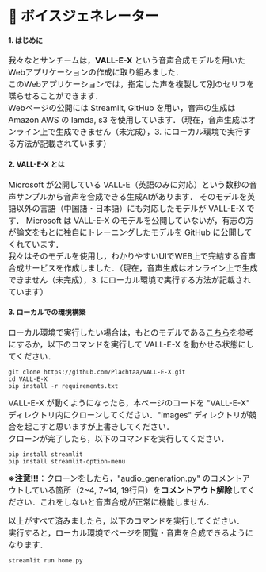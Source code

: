 <h1>🔰 ボイスジェネレーター</h1>

<h4>1. はじめに</h4>
	<p><font size="3">
		我々なとサンチームは，<b>VALL-E-X</b> という音声合成モデルを用いたWebアプリケーションの作成に取り組みました．
		<br>
		このWebアプリケーションでは，指定した声を複製して別のセリフを喋らせることができます．
		<br>
		Webページの公開には Streamlit, GitHub を用い，音声の生成はAmazon AWS の lamda, s3 を使用しています．（現在，音声生成はオンライン上で生成できません（未完成），3. にローカル環境で実行する方法が記載されています）
	</font></p>

<h4>2. VALL-E-X とは</h4>
	<p><font size="3">
		Microsoft が公開している VALL-E（英語のみに対応）という数秒の音声サンプルから音声を合成できる生成AIがあります．
		そのモデルを英語以外の言語（中国語・日本語）にも対応したモデルが VALL-E-X です．
		Microsoft は VALL-E-X のモデルを公開していないが，有志の方が論文をもとに独自にトレーニングしたモデルを GitHub に公開してくれています．
		<br>
		我々はそのモデルを使用し，わかりやすいUIでWEB上で完結する音声合成サービスを作成しました．（現在，音声生成はオンライン上で生成できません（未完成），3. にローカル環境で実行する方法が記載されています）
	</font></p>

<h4>3. ローカルでの環境構築</h4>
	<p><font size="3">
		ローカル環境で実行したい場合は，もとのモデルである<a href="https://github.com/Plachtaa/VALL-E-X">こちら</a>を参考にするか，以下のコマンドを実行して VALL-E-X を動かせる状態にしてください．
	</font></p>

```commandline
git clone https://github.com/Plachtaa/VALL-E-X.git
cd VALL-E-X
pip install -r requirements.txt
```

<p><font size="3">
	VALL-E-X が動くようになったら，本ページのコードを "VALL-E-X" ディレクトリ内にクローンしてください．"images" ディレクトリが競合を起こすと思いますが上書きしてください．
	<br>
	クローンが完了したら，以下のコマンドを実行してください．
</font></p>

```commandline
pip install streamlit
pip install streamlit-option-menu
```

<p><font size="3">
	<b>※注意!!!</b>：クローンをしたら，"audio_generation.py" のコメントアウトしている箇所（2~4, 7~14, 19行目）を<b>コメントアウト解除</b>してください．これをしないと音声合成が正常に機能しません．
</font></p>

<p><font size="3">
	以上がすべて済みましたら，以下のコマンドを実行してください．
	<br>
	実行すると，ローカル環境でページを閲覧・音声を合成できるようになります．
</font></p>

```commandline
streamlit run home.py
```
	

